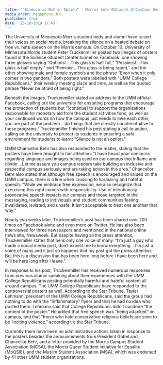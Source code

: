 ```yaml
---
title: '"Silence is Not an Option" - Morris Gets National Attention Over Tunnel Poster'
media_order: Megaphone.JPG
published: true
date: '25-10-2019 17:45'
---
```


The University of Minnesota Morris student body and alumni have raised their voices on social media, breaking the silence on a heated debate on free vs. hate speech on the Morris campus. On October 10, University of Minnesota Morris student Peter Truckenmiller posted two images of posters found in the Science-Student
Center tunnel on Facebook: one showing three glasses saying “Optimist ...This glass is half full,” “Pessimist...This glass is half empty,” and “Feminist...This glass is being raped,” and the other showing male and female symbols and the phrase “Even when it only comes in two genders.” Both posters were labelled with “UMM
College Republicans," their weekly meeting place and time, as well as the quoted phrase “Never be afraid of being right.”

Beneath the images, Truckenmiller stated an address to the UMM official Facebook, calling out the university for enstating programs that encourage the protection of students but “[continue] to support the organizations responsible for monetary aid from the student activities fund, as well as your continued words on how the campus just needs to love each other, you are part of the problem ...do things that are directly counterintuitive to these programs.” Truckenmiller finished his post stating a call to action, calling on the university to protect its students in ensuring a safe environment for students to learn: “Silence is not an option.”

UMM Chancellor Behr has also responded to the matter, stating that the posters have been brought to her attention: “I have heard your concerns regarding language and images being used on our campus that inflame and divide ...Let me assure you campus leaders take building an inclusive and respectful campus seriously and
are taking action in this area.” Chancellor Behr also stated that although free speech is encouraged and valued on the UMM campus, there is a line when crossing to harassing and hateful speech: “While we embrace free expression, we also recognize that exercising this right comes with responsibility. Use of intentionally provocative speech impacts our campus and those targeted in the messaging, leading to individuals and student communities feeling invalidated, isolated, and unsafe. It isn’t acceptable to treat one another that way.”

Nearly two weeks later, Truckenmiller’s post has been shared over 200 times on Facebook alone and even more on Twitter. He has also been interviewed for three newspapers and mentioned in the national online news site, Newsweek. But despite having all the press attention, Truckenmiller states that he is only one voice of many: “I’m just a guy who made a social media post, don’t expect me to know everything... I’m just a voice of many and it just so happens that my post got the press attention. But this is a discussion that has been here long before I have been here and will be here long after I leave.”

In response to his post, Truckenmiller has received numerous responses from previous alumni speaking about their experiences with the UMM College Republicans posting potentially harmful and hateful content all around campus. The UMM College Republicans have responded to the controversial posters as well. According to the Star Tribune, Tayler Lehmann, president of the UMM College Republicans, said the group had nothing to do with the “inflammatory” flyers and that he had no idea
who posted them. Lehmann said that College Republicans didn’t condone “the content of the poster.” He added that free speech was “being attacked” on campus, and that “those who hold conservative religious beliefs are seen to be ‘inciting violence,” according t o the Star Tribune.

Currently there have been no administrative actions taken in response to the posters besides the announcements from President Gabel and Chancellor Behr, and a letter provided by the Morris Campus Student Association (MCSA), the Morris Queer Student Initiative for Equality (MoQSIE), and the Muslim Student Association (MSA), which was endorsed by 41 other UMM student organizations.